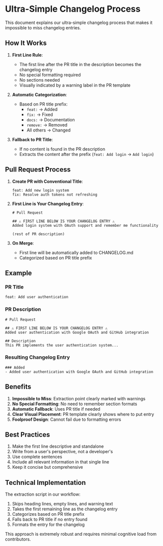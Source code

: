 # Ultra-Simple Changelog Process

This document explains our ultra-simple changelog process that makes it impossible to miss changelog entries.

## How It Works

1. **First Line Rule**:
   - The first line after the PR title in the description becomes the changelog entry
   - No special formatting required
   - No sections needed
   - Visually indicated by a warning label in the PR template

2. **Automatic Categorization**:
   - Based on PR title prefix:
     - `feat:` → Added
     - `fix:` → Fixed
     - `docs:` → Documentation
     - `remove:` → Removed
     - All others → Changed

3. **Fallback to PR Title**:
   - If no content is found in the PR description
   - Extracts the content after the prefix (`feat: Add login` → `Add login`)

## Pull Request Process

1. **Create PR with Conventional Title**:
   ```
   feat: Add new login system
   fix: Resolve auth tokens not refreshing
   ```

2. **First Line is Your Changelog Entry**:
   ```
   # Pull Request

   ## ⚠️ FIRST LINE BELOW IS YOUR CHANGELOG ENTRY ⚠️
   Added login system with OAuth support and remember me functionality
   
   (rest of PR description)
   ```

3. **On Merge**:
   - First line will be automatically added to CHANGELOG.md
   - Categorized based on PR title prefix

## Example

### PR Title
```
feat: Add user authentication
```

### PR Description
```
# Pull Request

## ⚠️ FIRST LINE BELOW IS YOUR CHANGELOG ENTRY ⚠️
Added user authentication with Google OAuth and GitHub integration

## Description
This PR implements the user authentication system...
```

### Resulting Changelog Entry
```
### Added
- Added user authentication with Google OAuth and GitHub integration
```

## Benefits

1. **Impossible to Miss**: Extraction point clearly marked with warnings
2. **No Special Formatting**: No need to remember section formats
3. **Automatic Fallback**: Uses PR title if needed
4. **Clear Visual Placement**: PR template clearly shows where to put entry
5. **Foolproof Design**: Cannot fail due to formatting errors

## Best Practices

1. Make the first line descriptive and standalone
2. Write from a user's perspective, not a developer's
3. Use complete sentences
4. Include all relevant information in that single line
5. Keep it concise but comprehensive

## Technical Implementation

The extraction script in our workflow:

1. Skips heading lines, empty lines, and warning text
2. Takes the first remaining line as the changelog entry
3. Categorizes based on PR title prefix
4. Falls back to PR title if no entry found
5. Formats the entry for the changelog

This approach is extremely robust and requires minimal cognitive load from contributors.